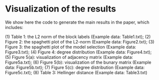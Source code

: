 # Visualization of the results

We show here the code to generate the main results in the paper, which includes: 

(1) Table 1: the L2 norm of the block labels (Example data: Table1.txt); 
(2) Figure 2: the spaghetti plot of the L2-norm (Example data: Figure2.txt); 
(3) Figure 3: the spaghetti plot of the model selection (Example data: Figure3.txt);
(4) Figure 4: degree distribution (Example data: Figure4.txt);
(5) Figure 5(a): visualization of adjacency matrix (Example data: Figure5a.txt);
(6) Figure 5(b): visualization of the bunary matrix (Example data: Figure5b.txt);
(7) Figure 5(c): degree distribution (Example data: Figure5c.txt);
(8) Table 3: Hellinger distance (Example data: Table3.txt)

